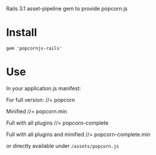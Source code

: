 Rails 3.1 asset-pipeline gem to provide popcorn.js

# Install

	gem 'popcornjs-rails'


# Use

In your application.js manifest:

For full version:
	//= popcorn
	
Minified
	//= popcorn.min
	
Full with all plugins
	//= popcorn-complete
	
Full with all plugins and minified
	//= popcorn-complete.min
	
or directly available under `/assets/popcorn.js`

